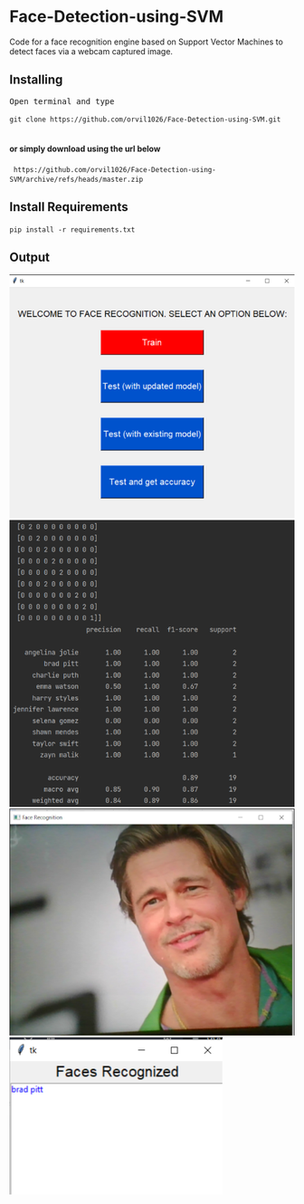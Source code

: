 # Face-Detection-using-SVM
Code for a face recognition engine based on Support Vector Machines to detect faces via a webcam captured image. 

<h2>Installing</h2>
<pre>Open terminal and type</pre>
<code>git clone https://github.com/orvil1026/Face-Detection-using-SVM.git </code><br><br>

<h4>or simply download using the url below</h4>
<code> https://github.com/orvil1026/Face-Detection-using-SVM/archive/refs/heads/master.zip </code><br>

<h2> Install Requirements </h2>
<code>pip install -r requirements.txt</code>


<h2>Output</h2>

![](screenshots/1.png)
![](screenshots/2.png)
![](screenshots/3.png)
![](screenshots/4.png)


